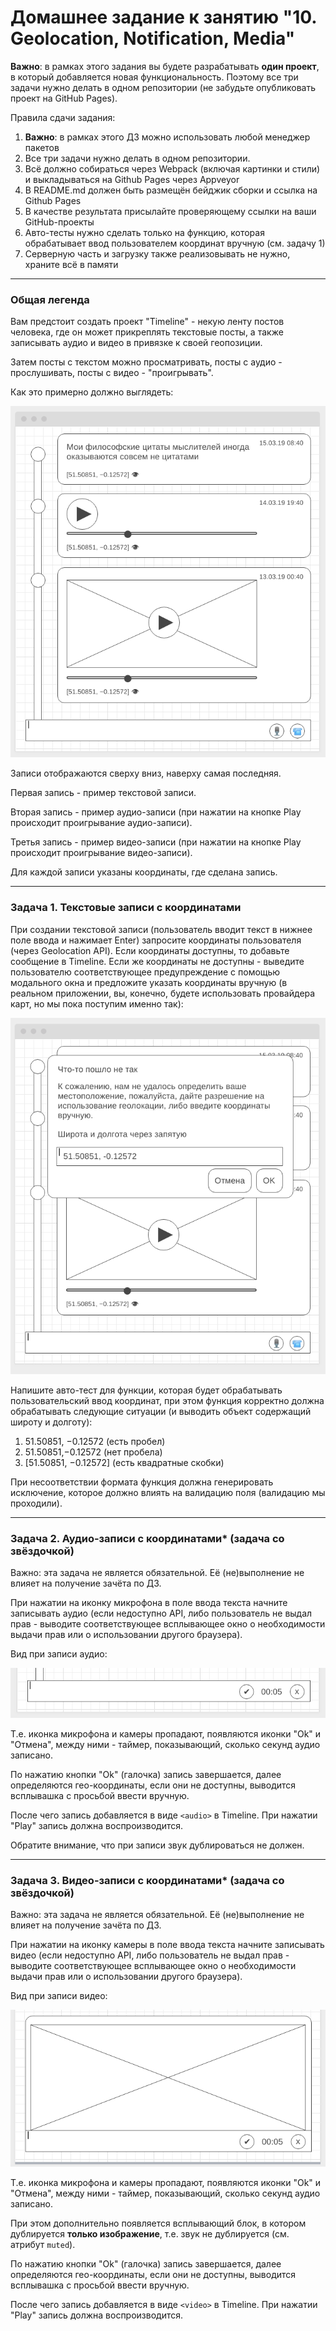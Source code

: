 


# Домашнее задание к занятию "10. Geolocation, Notification, Media"

**Важно**: в рамках этого задания вы будете разрабатывать **один проект**, в который добавляется новая функциональность. Поэтому все три задачи нужно делать в одном репозитории (не забудьте опубликовать проект на GitHub Pages).

Правила сдачи задания:

1. **Важно**: в рамках этого ДЗ можно использовать любой менеджер пакетов
1. Все три задачи нужно делать в одном репозитории.
1. Всё должно собираться через Webpack (включая картинки и стили) и выкладываться на Github Pages через Appveyor
1. В README.md должен быть размещён бейджик сборки и ссылка на Github Pages
1. В качестве результата присылайте проверяющему ссылки на ваши GitHub-проекты
1. Авто-тесты нужно сделать только на функцию, которая обрабатывает ввод пользователем координат вручную (см. задачу 1)
1. Серверную часть и загрузку также реализовывать не нужно, храните всё в памяти

---

### Общая легенда

Вам предстоит создать проект "Timeline" - некую ленту постов человека, где он может прикреплять текстовые посты, а также записывать аудио и видео в привязке к своей геопозиции.

Затем посты с текстом можно просматривать, посты с аудио - прослушивать, посты с видео - "проигрывать".

Как это примерно должно выглядеть:

![](./src/pic/timeline.png)

Записи отображаются сверху вниз, наверху самая последняя.

Первая запись - пример текстовой записи.

Вторая запись - пример аудио-записи (при нажатии на кнопке Play происходит проигрывание аудио-записи).

Третья запись - пример видео-записи (при нажатии на кнопке Play происходит проигрывание видео-записи).

Для каждой записи указаны координаты, где сделана запись.

---

### Задача 1. Текстовые записи с координатами

При создании текстовой записи (пользователь вводит текст в нижнее поле ввода и нажимает Enter) запросите координаты пользователя (через Geolocation API). Если координаты доступны, то добавьте сообщение в Timeline. Если же координаты не доступны - выведите пользователю соответствующее предупреждение с помощью модального окна и предложите указать координаты вручную (в реальном приложении, вы, конечно, будете использовать провайдера карт, но мы пока поступим именно так):

![](./src/pic/test.png)

Напишите авто-тест для функции, которая будет обрабатывать пользовательский ввод координат, при этом функция корректно должна обрабатывать следующие ситуации (и выводить объект содержащий широту и долготу):
1. 51.50851, −0.12572 (есть пробел)
1. 51.50851,−0.12572 (нет пробела)
1. [51.50851, −0.12572] (есть квадратные скобки)

При несоответствии формата функция должна генерировать исключение, которое должно влиять на валидацию поля (валидацию мы проходили).

---

### Задача 2. Аудио-записи с координатами* (задача со звёздочкой)
                                                                                   
Важно: эта задача не является обязательной. Её (не)выполнение не влияет на получение зачёта по ДЗ.

При нажатии на иконку микрофона в поле ввода текста начните записывать аудио (если недоступно API, либо пользователь не выдал прав - выводите соответствующее всплывающее окно о необходимости выдачи прав или о использовании другого браузера).

Вид при записи аудио:

![](./src/pic/audio.png)

Т.е. иконка микрофона и камеры пропадают, появляются иконки "Ok" и "Отмена", между ними - таймер, показывающий, сколько секунд аудио записано.

По нажатию кнопки "Оk" (галочка) запись завершается, далее определяются гео-координаты, если они не доступны, выводится всплывашка с просьбой ввести вручную.

После чего запись добавляется в виде `<audio>` в Timeline. При нажатии "Play" запись должна воспроизводится.

Обратите внимание, что при записи звук дублироваться не должен.

---

### Задача 3. Видео-записи с координатами* (задача со звёздочкой)
                                                                                                                            
Важно: эта задача не является обязательной. Её (не)выполнение не влияет на получение зачёта по ДЗ.

При нажатии на иконку камеры в поле ввода текста начните записывать видео (если недоступно API, либо пользователь не выдал прав - выводите соответствующее всплывающее окно о необходимости выдачи прав или о использовании другого браузера).

Вид при записи видео:

![](./src/pic/video.png)


Т.е. иконка микрофона и камеры пропадают, появляются иконки "Ok" и "Отмена", между ними - таймер, показывающий, сколько секунд аудио записано.

При этом дополнительно появляется всплывающий блок, в котором дублируется **только изображение**, т.е. звук не дублируется (см. атрибут `muted`).

По нажатию кнопки "Оk" (галочка) запись завершается, далее определяются гео-координаты, если они не доступны, выводится всплывашка с просьбой ввести вручную.

После чего запись добавляется в виде `<video>` в Timeline. При нажатии "Play" запись должна воспроизводится.
